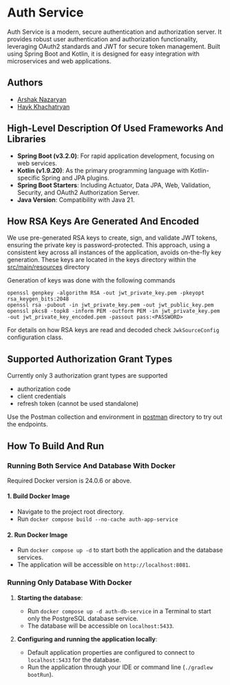 # Auth Service

Auth Service is a modern, secure authentication and authorization server. It provides robust user authentication and authorization functionality, leveraging OAuth2 standards and JWT for secure token management. Built using Spring Boot and Kotlin, it is designed for easy integration with microservices and web applications.

## Authors
- [Arshak Nazaryan](https://github.com/nazaryan)
- [Hayk Khachatryan](https://github.com/haykart)

## High-Level Description Of Used Frameworks And Libraries
- **Spring Boot (v3.2.0)**: For rapid application development, focusing on web services.
- **Kotlin (v1.9.20)**: As the primary programming language with Kotlin-specific Spring and JPA plugins.
- **Spring Boot Starters**: Including Actuator, Data JPA, Web, Validation, Security, and OAuth2 Authorization Server.
- **Java Version**: Compatibility with Java 21.

## How RSA Keys Are Generated And Encoded
We use pre-generated RSA keys to create, sign, and validate JWT tokens, ensuring the private key is password-protected.
This approach, using a consistent key across all instances of the application, avoids on-the-fly key generation.
These keys are located in the keys directory within the [src/main/resources](src/main/resources) directory

Generation of keys was done with the following commands
```shell
openssl genpkey -algorithm RSA -out jwt_private_key.pem -pkeyopt rsa_keygen_bits:2048
openssl rsa -pubout -in jwt_private_key.pem -out jwt_public_key.pem
openssl pkcs8 -topk8 -inform PEM -outform PEM -in jwt_private_key.pem -out jwt_private_key_encoded.pem -passout pass:<PASSWORD>
```
For details on how RSA keys are read and decoded check `JwkSourceConfig` configuration class.

## Supported Authorization Grant Types
Currently only 3 authorization grant types are supported
- authorization code
- client credentials
- refresh token (cannot be used standalone)

Use the Postman collection and environment in [postman](postman) directory to try out the endpoints.

## How To Build And Run

### Running Both Service And Database With Docker
Required Docker version is 24.0.6 or above.

#### 1. Build Docker Image
- Navigate to the project root directory.
- Run `docker compose build --no-cache auth-app-service`

#### 2. Run Docker Image
- Run `docker compose up -d` to start both the application and the database services.
- The application will be accessible on `http://localhost:8081`.

### Running Only Database With Docker
1. **Starting the database**:
    - Run `docker compose up -d auth-db-service` in a Terminal to start only the PostgreSQL database service.
    - The database will be accessible on `localhost:5433`.

2. **Configuring and running the application locally**:
    - Default application properties are configured to connect to `localhost:5433` for the database.
    - Run the application through your IDE or command line (`./gradlew bootRun`).
